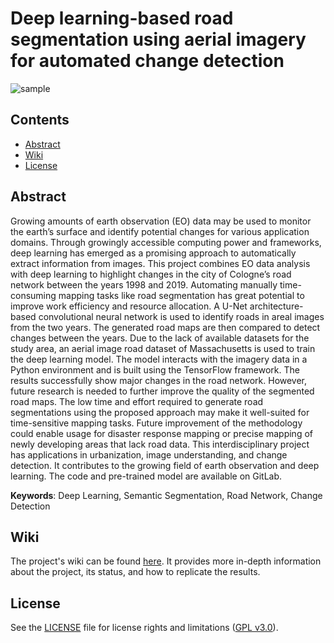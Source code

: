 # Deep learning-based road segmentation using aerial imagery for automated change detection
![sample](https://git.sbg.ac.at/st22_512323/i3-project-st23-dawuda/-/raw/main/display%20images/1_19.png)

## Contents

- [Abstract](#abstract)
- [Wiki](#wiki)
- [License](#license)

## Abstract

Growing amounts of earth observation (EO) data may be used to monitor the earth’s surface and identify potential changes for various application domains. Through growingly accessible computing power and frameworks, deep learning has emerged as a promising approach to automatically extract information from images. This project combines EO data analysis with deep learning to highlight changes in the city of Cologne’s road network between the years 1998 and 2019. Automating manually time-consuming mapping tasks like road segmentation has great potential to improve work efficiency and resource allocation. A U-Net architecture-based convolutional neural network is used to identify roads in areal images from the two years. The generated road maps are then compared to detect changes between the years. Due to the lack of available datasets for the study area, an aerial image road dataset of Massachusetts is used to train the deep learning model. The model interacts with the imagery data in a Python environment and is built using the TensorFlow framework. The results successfully show major changes in the road network. However, future research is needed to further improve the quality of the segmented road maps. The low time and effort required to generate road segmentations using the proposed approach may make it well-suited for time-sensitive mapping tasks. Future improvement of the methodology could enable usage for disaster response mapping or precise mapping of newly developing areas that lack road data. This interdisciplinary project has applications in urbanization, image understanding, and change detection. It contributes to the growing field of earth observation and deep learning. The code and pre-trained model are available on GitLab.

**Keywords**: Deep Learning, Semantic Segmentation, Road Network, Change Detection

## Wiki

The project's wiki can be found [here](https://git.sbg.ac.at/st22_512323/i3-project-st23-dawuda/-/wikis/Deep-learning-based-road-segmentation-using-aerial-imagery-for-automated-change-detection-WIKI). It provides more in-depth information about the project, its status, and how to replicate the results.

## License

See the [LICENSE](https://git.sbg.ac.at/st22_512323/i3-project-st23-dawuda/-/blob/main/LICENSE) file for license rights and limitations ([GPL v3.0](https://www.gnu.org/licenses/gpl-3.0.en.html)).
